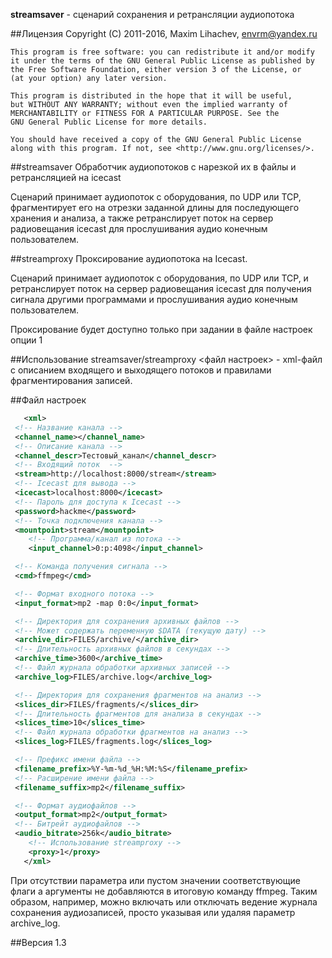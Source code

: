 **streamsaver** - сценарий сохранения и ретрансляции аудиопотока

##Лицензия
    Copyright (C) 2011-2016, Maxim Lihachev, <envrm@yandex.ru>

    This program is free software: you can redistribute it and/or modify
    it under the terms of the GNU General Public License as published by
    the Free Software Foundation, either version 3 of the License, or
    (at your option) any later version.

    This program is distributed in the hope that it will be useful,
    but WITHOUT ANY WARRANTY; without even the implied warranty of
    MERCHANTABILITY or FITNESS FOR A PARTICULAR PURPOSE. See the
    GNU General Public License for more details.

    You should have received a copy of the GNU General Public License
    along with this program. If not, see <http://www.gnu.org/licenses/>.

##streamsaver
   Обработчик аудиопотоков с нарезкой их в файлы и ретрансляцией на icecast

   Сценарий принимает аудиопоток с оборудования, по UDP или TCP,
   фрагментирует его на отрезки заданной длины для последующего хранения и
   анализа, а также ретранслирует поток на сервер радиовещания icecast для
   прослушивания аудио конечным пользователем.

##streamproxy
   Проксирование аудиопотока на Icecast.

   Сценарий принимает аудиопоток с оборудования, по UDP или TCP,
   и ретранслирует поток на сервер радиовещания icecast для
   получения сигнала другими программами и прослушивания аудио конечным
   пользователем.

   Проксирование будет доступно только при задании в файле настроек опции
   <proxy>1</proxy>

##Использование
   streamsaver/streamproxy <файл настроек> - xml-файл с описанием входящего и
   выходящего потоков и правилами фрагментирования записей.

##Файл настроек
   ```xml
      <xml>
	<!-- Название канала -->
   	<channel_name></channel_name>
   	<!-- Описание канала -->
   	<channel_descr>Тестовый_канал</channel_descr>
   	<!-- Входящий поток  -->
   	<stream>http://localhost:8000/stream</stream>
   	<!-- Icecast для вывода -->
   	<icecast>localhost:8000</icecast>
   	<!-- Пароль для доступа к Icecast -->
   	<password>hackme</password>
   	<!-- Точка подключения канала -->
   	<mountpoint>stream</mountpoint>
       <!-- Программа/канал из потока -->
       <input_channel>0:p:4098</input_channel>
   
   	<!-- Команда получения сигнала -->
   	<cmd>ffmpeg</cmd>
   
   	<!-- Формат входного потока -->
   	<input_format>mp2 -map 0:0</input_format>
   
   	<!-- Директория для сохранения архивных файлов -->
   	<!-- Может содержать переменную $DATA (текущую дату) -->
   	<archive_dir>FILES/archive/</archive_dir>
   	<!-- Длительность архивных файлов в секундах -->
   	<archive_time>3600</archive_time>
   	<!-- Файл журнала обработки архивных записей -->
   	<archive_log>FILES/archive.log</archive_log>
   
   	<!-- Директория для сохранения фрагментов на анализ -->
   	<slices_dir>FILES/fragments/</slices_dir>
   	<!-- Длительность фрагментов для анализа в секундах -->
   	<slices_time>10</slices_time>
   	<!-- Файл журнала обработки фрагментов на анализ -->
   	<slices_log>FILES/fragments.log</slices_log>
   
   	<!-- Префикс имени файла -->
   	<filename_prefix>%Y-%m-%d_%H:%M:%S</filename_prefix>
   	<!-- Расширение имени файла -->
   	<filename_suffix>mp2</filename_suffix>
   
   	<!-- Формат аудиофайлов -->
   	<output_format>mp2</output_format>
   	<!-- Битрейт аудиофайлов -->
   	<audio_bitrate>256k</audio_bitrate>
       <!-- Использование streamproxy -->
       <proxy>1</proxy>
      </xml>
   ```

   При отсутствии параметра или пустом значении соответствующие флаги а
   аргументы не добавляются в итоговую команду ffmpeg. Таким образом,
   например, можно включать или отключать ведение журнала сохранения
   аудиозаписей, просто указывая или удаляя параметр archive_log.

##Версия
   1.3

